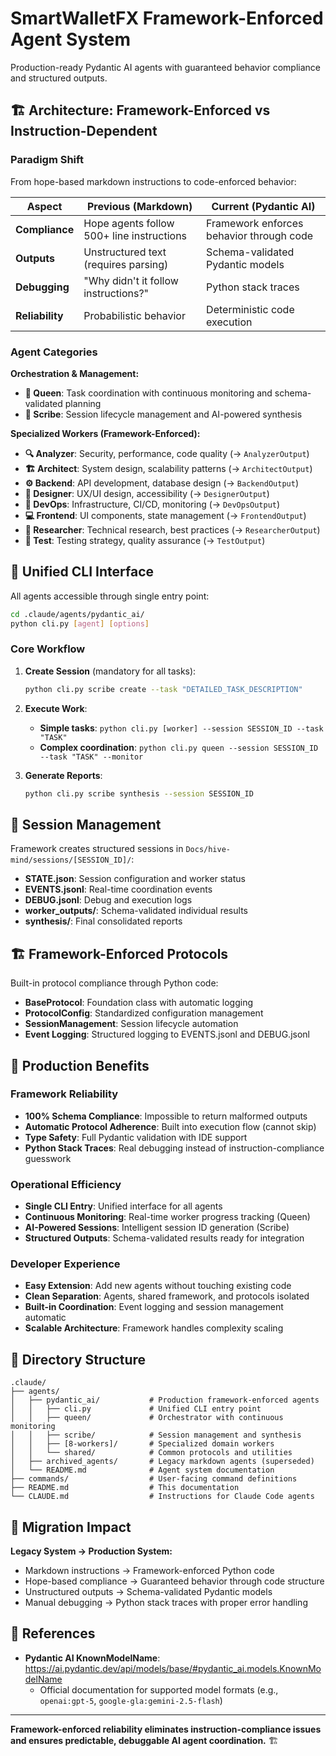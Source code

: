 # SmartWalletFX Framework-Enforced Agent System

Production-ready Pydantic AI agents with guaranteed behavior compliance and structured outputs.

## 🏗️ Architecture: Framework-Enforced vs Instruction-Dependent

### **Paradigm Shift**
From hope-based markdown instructions to code-enforced behavior:

| Aspect | Previous (Markdown) | Current (Pydantic AI) |
|--------|-------------------|---------------------|
| **Compliance** | Hope agents follow 500+ line instructions | Framework enforces behavior through code |
| **Outputs** | Unstructured text (requires parsing) | Schema-validated Pydantic models |
| **Debugging** | "Why didn't it follow instructions?" | Python stack traces |
| **Reliability** | Probabilistic behavior | Deterministic code execution |

### **Agent Categories**

**Orchestration & Management:**
- **👑 Queen**: Task coordination with continuous monitoring and schema-validated planning
- **📝 Scribe**: Session lifecycle management and AI-powered synthesis

**Specialized Workers (Framework-Enforced):**
- **🔍 Analyzer**: Security, performance, code quality (→ `AnalyzerOutput`)
- **🏗️ Architect**: System design, scalability patterns (→ `ArchitectOutput`)  
- **⚙️ Backend**: API development, database design (→ `BackendOutput`)
- **🎨 Designer**: UX/UI design, accessibility (→ `DesignerOutput`)
- **🚀 DevOps**: Infrastructure, CI/CD, monitoring (→ `DevOpsOutput`)
- **💻 Frontend**: UI components, state management (→ `FrontendOutput`)
- **🔬 Researcher**: Technical research, best practices (→ `ResearcherOutput`)
- **🧪 Test**: Testing strategy, quality assurance (→ `TestOutput`)

## 🚀 Unified CLI Interface

All agents accessible through single entry point:

```bash
cd .claude/agents/pydantic_ai/
python cli.py [agent] [options]
```

### **Core Workflow**

1. **Create Session** (mandatory for all tasks):
   ```bash
   python cli.py scribe create --task "DETAILED_TASK_DESCRIPTION"  
   ```

2. **Execute Work**:
   - **Simple tasks**: `python cli.py [worker] --session SESSION_ID --task "TASK"`
   - **Complex coordination**: `python cli.py queen --session SESSION_ID --task "TASK" --monitor`

3. **Generate Reports**:
   ```bash
   python cli.py scribe synthesis --session SESSION_ID
   ```

## 📁 Session Management

Framework creates structured sessions in `Docs/hive-mind/sessions/[SESSION_ID]/`:

- **STATE.json**: Session configuration and worker status
- **EVENTS.jsonl**: Real-time coordination events  
- **DEBUG.jsonl**: Debug and execution logs
- **worker_outputs/**: Schema-validated individual results
- **synthesis/**: Final consolidated reports

## 🏗️ Framework-Enforced Protocols

Built-in protocol compliance through Python code:

- **BaseProtocol**: Foundation class with automatic logging
- **ProtocolConfig**: Standardized configuration management
- **SessionManagement**: Session lifecycle automation
- **Event Logging**: Structured logging to EVENTS.jsonl and DEBUG.jsonl

## 🎯 Production Benefits

### **Framework Reliability**
- **100% Schema Compliance**: Impossible to return malformed outputs
- **Automatic Protocol Adherence**: Built into execution flow (cannot skip)
- **Type Safety**: Full Pydantic validation with IDE support
- **Python Stack Traces**: Real debugging instead of instruction-compliance guesswork

### **Operational Efficiency**
- **Single CLI Entry**: Unified interface for all agents
- **Continuous Monitoring**: Real-time worker progress tracking (Queen)
- **AI-Powered Sessions**: Intelligent session ID generation (Scribe)
- **Structured Outputs**: Schema-validated results ready for integration

### **Developer Experience**
- **Easy Extension**: Add new agents without touching existing code
- **Clean Separation**: Agents, shared framework, and protocols isolated
- **Built-in Coordination**: Event logging and session management automatic
- **Scalable Architecture**: Framework handles complexity scaling

## 📁 Directory Structure

```
.claude/
├── agents/
│   ├── pydantic_ai/           # Production framework-enforced agents
│   │   ├── cli.py             # Unified CLI entry point
│   │   ├── queen/             # Orchestrator with continuous monitoring
│   │   ├── scribe/            # Session management and synthesis
│   │   ├── [8-workers]/       # Specialized domain workers
│   │   └── shared/            # Common protocols and utilities
│   ├── archived_agents/       # Legacy markdown agents (superseded)
│   └── README.md              # Agent system documentation
├── commands/                  # User-facing command definitions  
├── README.md                  # This documentation
└── CLAUDE.md                  # Instructions for Claude Code agents
```

## 🚀 Migration Impact

**Legacy System → Production System:**
- Markdown instructions → Framework-enforced Python code
- Hope-based compliance → Guaranteed behavior through code structure  
- Unstructured outputs → Schema-validated Pydantic models
- Manual debugging → Python stack traces with proper error handling

## 🔗 References

- **Pydantic AI KnownModelName**: https://ai.pydantic.dev/api/models/base/#pydantic_ai.models.KnownModelName
  - Official documentation for supported model formats (e.g., `openai:gpt-5`, `google-gla:gemini-2.5-flash`)

---

**Framework-enforced reliability eliminates instruction-compliance issues and ensures predictable, debuggable AI agent coordination.** 🏗️
